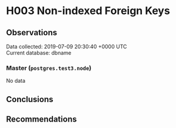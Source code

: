 # H003 Non-indexed Foreign Keys #

## Observations ##
Data collected: 2019-07-09 20:30:40 +0000 UTC  
Current database: dbname  

### Master (`postgres.test3.node`) ###


No data


## Conclusions ##


## Recommendations ##

